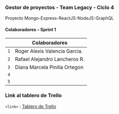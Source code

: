 ### Gestor de proyectos - Team Legacy - Ciclo 4
Proyecto Mongo-Express-ReactJS-NodeJS-GraphQL


#### Colaboradores – Sprint 1


|     | Colaboradores                        |
| --- | ------------------------------------ |
| `1` | Roger Alexis Valencia Garcia.        |
| `2` | Rafael Alejandro Lancheros R.        |
| `3` | Diana Marcela Pinilla Ortegon        |
| `4` |                                      |
| `5` |                                      |


### Link al tablero de Trello

`<link>` : [Tablero de Trello ](https://trello.com/invite/b/hM7f6GGj/914e072df592ce766af3b1fab31b0fcd/project-manager "Tablero de Trello")